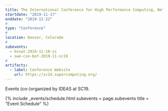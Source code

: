 ```yaml
---
title: The International Conference for High Performance Computing, Networking, Storage, and Analysis (SC19)
startdate: "2019-11-17"
enddate: "2019-11-22"
#
type: "Conference" 
#
location: Denver, Colorado
#
subevents:
  - bsswt-2019-11-18-sc
  - swe-cse-bof-2019-11-sc19
#
artifacts:
  - label: Conference Website
    url: https://sc19.supercomputing.org/
---
```


Events (co-)organized by IDEAS at SC19.

{% include _events/schedule.html
   subevents = page.subevents
   title = "Event Schedule"
%}
